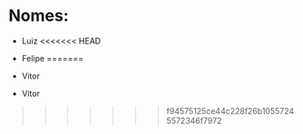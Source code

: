 # Nomes:

 - Luiz
<<<<<<< HEAD

 - Felipe
=======
 - Vitor
 
 
 
 
 
 
 
 
 
 
 
 
 
 
 
 - Vitor
>>>>>>> f94575125ce44c228f26b10557245572346f7972
